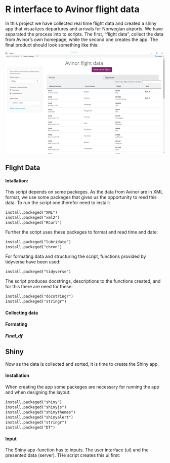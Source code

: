 # R interface to Avinor flight data

In this project we have collected real time flight data and created a shiny app that visualizes departures and arrivals for Norwegian airports. 
We have separated the process into to scripts. The first, “flight data”, collect the data from Avinor’s own homepage, while the second one creates the app. 
The final product should look something like this:

![Image of Shiny App](https://github.com/pederund/BAN400_project/blob/main/Shiny%20app%2C%20Avinor%20table.png)


## Flight Data
#### Intallation:
This script depends on some packeges. As the data from Avinor are in XML format, we use some packeges that gives us the opportunity to reed this data. To run the script one therefor need to install:

    install.packeged("XML")
    install.packeged("xml2")
    install.packeged("RCurl")

Further the script uses these packeges to format and read time and date:

    install.packeged("lubridate")
    install.packeged("chron")

For formating data and structuring the script, functions provided by tidyverse have been used: 

    install.packeged("tidyverse")

The script produces docstrings, descriptions to the functions created, and for this there are need for these:

    install.packeged("docstringr")
    install.packeged("stringr")

#### Collecting data


#### Formating


##### Final_df


## Shiny

Now as the data is collected and sorted, it is time to create the Shiny app.

#### Installation
When creating the app some packeges are necessary for running the app and when designing the layout: 

    install.packeged("shiny")
    install.packeged("shinyjs")
    install.packeged("shinythemes")
    install.packeged("shinyalert")
    install.packeged("stringr")
    install.packeged("DT")

#### Input
The Shiny app-function has to inputs. The user interface (ui) and the presented data (server). THe script creates this ui first:








